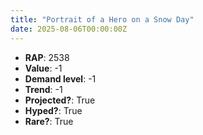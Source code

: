```yaml
---
title: "Portrait of a Hero on a Snow Day"
date: 2025-08-06T00:00:00Z
---
```

- **RAP**: 2538
- **Value**: -1
- **Demand level**: -1
- **Trend**: -1
- **Projected?**: True
- **Hyped?**: True
- **Rare?**: True
